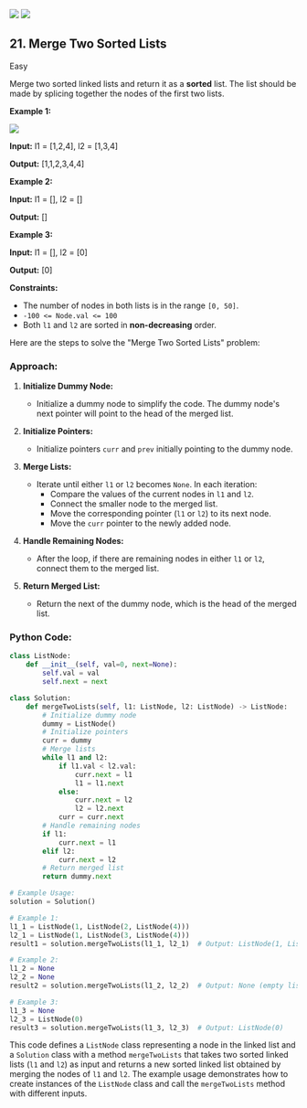 [![](https://img.shields.io/github/stars/LeetCode-in-Python/LeetCode-in-Python?label=Stars&style=flat-square)](https://github.com/LeetCode-in-Python/LeetCode-in-Python)
[![](https://img.shields.io/github/forks/LeetCode-in-Python/LeetCode-in-Python?label=Fork%20me%20on%20GitHub%20&style=flat-square)](https://github.com/LeetCode-in-Python/LeetCode-in-Python/fork)

## 21\. Merge Two Sorted Lists

Easy

Merge two sorted linked lists and return it as a **sorted** list. The list should be made by splicing together the nodes of the first two lists.

**Example 1:**

![](https://assets.leetcode.com/uploads/2020/10/03/merge_ex1.jpg)

**Input:** l1 = [1,2,4], l2 = [1,3,4]

**Output:** [1,1,2,3,4,4] 

**Example 2:**

**Input:** l1 = [], l2 = []

**Output:** [] 

**Example 3:**

**Input:** l1 = [], l2 = [0]

**Output:** [0] 

**Constraints:**

*   The number of nodes in both lists is in the range `[0, 50]`.
*   `-100 <= Node.val <= 100`
*   Both `l1` and `l2` are sorted in **non-decreasing** order.

Here are the steps to solve the "Merge Two Sorted Lists" problem:

### Approach:

1. **Initialize Dummy Node:**
   - Initialize a dummy node to simplify the code. The dummy node's next pointer will point to the head of the merged list.

2. **Initialize Pointers:**
   - Initialize pointers `curr` and `prev` initially pointing to the dummy node.

3. **Merge Lists:**
   - Iterate until either `l1` or `l2` becomes `None`. In each iteration:
     - Compare the values of the current nodes in `l1` and `l2`.
     - Connect the smaller node to the merged list.
     - Move the corresponding pointer (`l1` or `l2`) to its next node.
     - Move the `curr` pointer to the newly added node.

4. **Handle Remaining Nodes:**
   - After the loop, if there are remaining nodes in either `l1` or `l2`, connect them to the merged list.

5. **Return Merged List:**
   - Return the next of the dummy node, which is the head of the merged list.

### Python Code:

```python
class ListNode:
    def __init__(self, val=0, next=None):
        self.val = val
        self.next = next

class Solution:
    def mergeTwoLists(self, l1: ListNode, l2: ListNode) -> ListNode:
        # Initialize dummy node
        dummy = ListNode()
        # Initialize pointers
        curr = dummy
        # Merge lists
        while l1 and l2:
            if l1.val < l2.val:
                curr.next = l1
                l1 = l1.next
            else:
                curr.next = l2
                l2 = l2.next
            curr = curr.next
        # Handle remaining nodes
        if l1:
            curr.next = l1
        elif l2:
            curr.next = l2
        # Return merged list
        return dummy.next

# Example Usage:
solution = Solution()

# Example 1:
l1_1 = ListNode(1, ListNode(2, ListNode(4)))
l2_1 = ListNode(1, ListNode(3, ListNode(4)))
result1 = solution.mergeTwoLists(l1_1, l2_1)  # Output: ListNode(1, ListNode(1, ListNode(2, ListNode(3, ListNode(4, ListNode(4))))))

# Example 2:
l1_2 = None
l2_2 = None
result2 = solution.mergeTwoLists(l1_2, l2_2)  # Output: None (empty list)

# Example 3:
l1_3 = None
l2_3 = ListNode(0)
result3 = solution.mergeTwoLists(l1_3, l2_3)  # Output: ListNode(0)
```

This code defines a `ListNode` class representing a node in the linked list and a `Solution` class with a method `mergeTwoLists` that takes two sorted linked lists (`l1` and `l2`) as input and returns a new sorted linked list obtained by merging the nodes of `l1` and `l2`. The example usage demonstrates how to create instances of the `ListNode` class and call the `mergeTwoLists` method with different inputs.